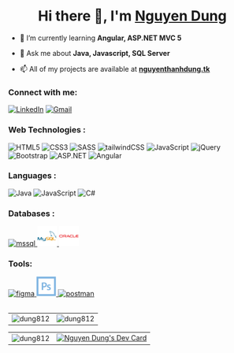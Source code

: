 <h1 align="center">Hi there 👋, I'm <a href="http://www.nguyenthanhdung.tk" target="_blank"> Nguyen Dung </a></h1>

- 🌱 I’m currently learning **Angular, ASP.NET MVC 5**

- 💬 Ask me about **Java, Javascript, SQL Server**

- 📫 All of my projects are available at **[nguyenthanhdung.tk](http://nguyenthanhdung.tk/)**


<h3 align="left">Connect with me:</h3>
<div align="left">
  <a href="https://www.linkedin.com/in/nguy%E1%BB%85n-d%C5%A9ng-89b75819a/"><img alt="LinkedIn" src="https://img.shields.io/badge/linkedin-%230077B5.svg?style=for-the-badge&logo=linkedin&logoColor=white"/></a>
  <a href="mailto:ntdung8124@gmail.com"><img alt="Gmail" src="https://img.shields.io/badge/Gmail-D14836?style=for-the-badge&logo=gmail&logoColor=white"/></a>
</div>

<h3 align="left">Web Technologies :</h3>
<div align="left">
  <img alt="HTML5" src="https://img.shields.io/badge/html5-%23E34F26.svg?style=for-the-badge&logo=html5&logoColor=white"/>
  <img alt="CSS3" src="https://img.shields.io/badge/css3-%231572B6.svg?style=for-the-badge&logo=css3&logoColor=white"/> 
  <img alt="SASS" src="https://img.shields.io/badge/Sass-CC6699?style=for-the-badge&logo=sass&logoColor=white"/>
  <img alt="tailwindCSS" src="https://img.shields.io/badge/Tailwind_CSS-38B2AC?style=for-the-badge&logo=tailwind-css&logoColor=white"/>
  <img alt="JavaScript" src="https://img.shields.io/badge/javascript-%23323330.svg?style=for-the-badge&logo=javascript&logoColor=%23F7DF1E"/> 
  <img alt="jQuery" src="https://img.shields.io/badge/jquery-%230769AD.svg?style=for-the-badge&logo=jquery&logoColor=white"/> 
  <img alt="Bootstrap" src="https://img.shields.io/badge/bootstrap-%23563D7C.svg?style=for-the-badge&logo=bootstrap&logoColor=white"/> 
  <img alt="ASP.NET" src="https://img.shields.io/badge/.NET-5C2D91?style=for-the-badge&logo=.net&logoColor=white"/>
  <img alt="Angular" src="https://img.shields.io/badge/Angular-DD0031?style=for-the-badge&logo=angular&logoColor=white"/>  
</div>

<h3 align="left">Languages :</h3>
<div align="left">
  <img alt="Java" src="https://img.shields.io/badge/java-%23ED8B00.svg?style=for-the-badge&logo=java&logoColor=white"/>
  <img alt="JavaScript" src="https://img.shields.io/badge/javascript-%23323330.svg?style=for-the-badge&logo=javascript&logoColor=%23F7DF1E"/> 
  <img alt="C#" src ="https://img.shields.io/badge/C%23-239120?style=for-the-badge&logo=c-sharp&logoColor=white"/>
</div>

<h3 align="left">Databases :</h3>
<div align="left">
  <a href="https://www.microsoft.com/en-us/sql-server" target="_blank" rel="noreferrer">
    <img
      src="https://www.svgrepo.com/show/303229/microsoft-sql-server-logo.svg"
      alt="mssql"
      width="40"
      height="40"
    />
  </a>
  <a href="https://www.mysql.com/" target="_blank" rel="noreferrer">
    <img
      src="https://raw.githubusercontent.com/devicons/devicon/master/icons/mysql/mysql-original-wordmark.svg"
      alt="mysql"
      width="40"
      height="40"
    />
  </a>
  <a href="https://www.oracle.com/" target="_blank" rel="noreferrer">
    <img
      src="https://raw.githubusercontent.com/devicons/devicon/master/icons/oracle/oracle-original.svg"
      alt="oracle"
      width="40"
      height="40"
    />
  </a>
</div>

<h3 align="left">Tools:</h3>
<div align="left">
  <a href="https://www.figma.com/" target="_blank" rel="noreferrer">
    <img
      src="https://www.vectorlogo.zone/logos/figma/figma-icon.svg"
      alt="figma"
      width="40"
      height="40"
    />
  </a>
  <a href="https://www.photoshop.com/en" target="_blank" rel="noreferrer">
    <img
      src="https://raw.githubusercontent.com/devicons/devicon/master/icons/photoshop/photoshop-line.svg"
      alt="photoshop"
      width="40"
      height="40"
    />
  </a>
  <a href="https://postman.com" target="_blank" rel="noreferrer">
    <img
      src="https://www.vectorlogo.zone/logos/getpostman/getpostman-icon.svg"
      alt="postman"
      width="40"
      height="40"
    />
  </a>
</div>

<br/>
<table>
  <tr>
    <td><img src="https://github-readme-stats.vercel.app/api?username=dung812&show_icons=true&theme=dark&locale=en" alt="dung812" /></td>
    <td><img src="https://github-readme-stats.vercel.app/api/top-langs?username=dung812&show_icons=true&theme=dark&locale=en&layout=compact" alt="dung812" /></td>
  </tr>
</table>

<table>
  <tr>
    <td><img align="center" src="https://github-readme-streak-stats.herokuapp.com/?user=dung812&theme=dark" alt="dung812" /></td>
    <td><a href="https://app.daily.dev/ntdung0812"><img src="https://api.daily.dev/devcards/8447413cfc5440e99ea2ee4dbb99e367.png?r=mfl" width="400" alt="Nguyen Dung's Dev Card"/></a></td>
  </tr>
</table>
